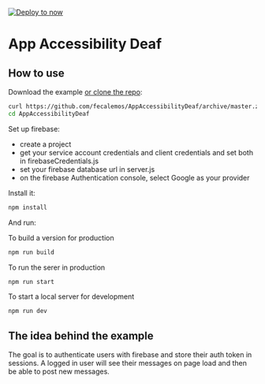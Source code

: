 [![Deploy to now](https://deploy.now.sh/static/button.svg)](https://deploy.now.sh/?repo=)

# App Accessibility Deaf

## How to use

Download the example [or clone the repo](https://github.com/fecalemos/AppAccessibilityDeaf):

```bash
curl https://github.com/fecalemos/AppAccessibilityDeaf/archive/master.zip
cd AppAccessibilityDeaf
```

Set up firebase:
- create a project
- get your service account credentials and client credentials and set both in firebaseCredentials.js
- set your firebase database url in server.js
- on the firebase Authentication console, select Google as your provider

Install it:

```bash
npm install
```

And run:

To build a version for production

```bash
npm run build
```

To run the serer in production

```bash
npm run start
```

To start a local server for development

```bash
npm run dev
```

## The idea behind the example
The goal is to authenticate users with firebase and store their auth token in sessions. A logged in user will see their messages on page load and then be able to post new messages. 
